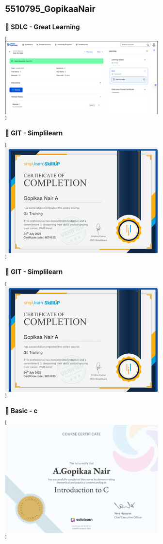# 5510795_GopikaaNair
## 📝 SDLC - Great Learning
[![SDLC Certificate](SDLC_learning/SDLC_Certificate.png)]

## 📝 GIT - Simplilearn
[![GIT Certificate](GIT_learning/GIT_certificate.png)]
## 📝 GIT - Simplilearn
[![Solo](GIT_learning/GIT_certificate.png)]
## 📝 Basic - c
[![Solo](Sololearn_certificate/Basic_c.png)]

